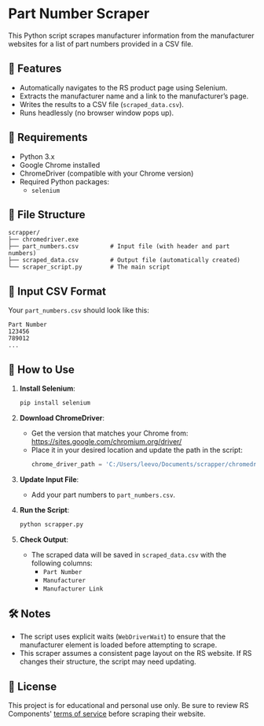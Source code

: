 
# Part Number Scraper

This Python script scrapes manufacturer information from the manufacturer websites for a list of part numbers provided in a CSV file.

## 📌 Features

- Automatically navigates to the RS product page using Selenium.
- Extracts the manufacturer name and a link to the manufacturer’s page.
- Writes the results to a CSV file (`scraped_data.csv`).
- Runs headlessly (no browser window pops up).

## 🧰 Requirements

- Python 3.x
- Google Chrome installed
- ChromeDriver (compatible with your Chrome version)
- Required Python packages:
  - `selenium`

## 📂 File Structure

```
scrapper/
├── chromedriver.exe
├── part_numbers.csv         # Input file (with header and part numbers)
├── scraped_data.csv         # Output file (automatically created)
└── scraper_script.py        # The main script
```

## 📄 Input CSV Format

Your `part_numbers.csv` should look like this:

```
Part Number
123456
789012
...
```

## 🚀 How to Use

1. **Install Selenium**:
   ```bash
   pip install selenium
   ```

2. **Download ChromeDriver**:
   - Get the version that matches your Chrome from: https://sites.google.com/chromium.org/driver/
   - Place it in your desired location and update the path in the script:
     ```python
     chrome_driver_path = 'C:/Users/leevo/Documents/scrapper/chromedriver.exe'
     ```

3. **Update Input File**:
   - Add your part numbers to `part_numbers.csv`.

4. **Run the Script**:
   ```bash
   python scrapper.py
   ```

5. **Check Output**:
   - The scraped data will be saved in `scraped_data.csv` with the following columns:
     - `Part Number`
     - `Manufacturer`
     - `Manufacturer Link`

## 🛠 Notes

- The script uses explicit waits (`WebDriverWait`) to ensure that the manufacturer element is loaded before attempting to scrape.
- This scraper assumes a consistent page layout on the RS website. If RS changes their structure, the script may need updating.

## 📃 License

This project is for educational and personal use only. Be sure to review RS Components' [terms of service](https://us.rs-online.com/) before scraping their website.
